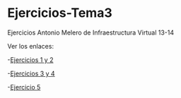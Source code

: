 Ejercicios-Tema3
================

Ejercicios Antonio Melero de Infraestructura Virtual 13-14


Ver los enlaces:

  -[Ejercicios 1 y 2](https://github.com/melero90/Ejercicios-Tema3/blob/master/Ejercicios1y2.md)
  
  -[Ejercicios 3 y 4](https://github.com/melero90/Ejercicios-Tema3/blob/master/Ejercicios3y4.md)
  
  -[Ejercicio 5](https://github.com/melero90/Ejercicios-Tema3/blob/master/Ejercicio5.md)
